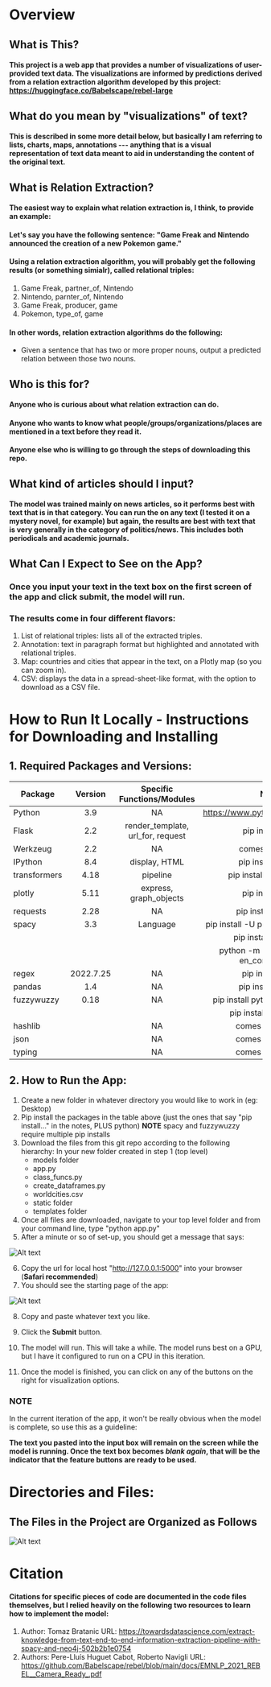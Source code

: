 # Overview
## What is This?
#### This project is a web app that provides a number of visualizations of user-provided text data. The visualizations are informed by predictions derived from a relation extraction algorithm developed by this project: https://huggingface.co/Babelscape/rebel-large

## What do you mean by "visualizations" of text?
#### This is described in some more detail below, but basically I am referring to lists, charts, maps, annotations --- anything that is a visual representation of text data meant to aid in understanding the content of the original text. 

## What is Relation Extraction?
#### The easiest way to explain what relation extraction is, I think, to provide an example:
#### Let's say you have the following sentence: "Game Freak and Nintendo announced the creation of a new Pokemon game."
#### Using a relation extraction algorithm, you will probably get the following results (or something simialr), called relational triples:
1. Game Freak, partner_of, Nintendo
2. Nintendo, parnter_of, Nintendo
3. Game Freak, producer, game
4. Pokemon, type_of, game
#### In other words, relation extraction algorithms do the following:
- Given a sentence that has two or more proper nouns, output a predicted relation between those two nouns.

## Who is this for?
#### Anyone who is curious about what relation extraction can do.
#### Anyone who wants to know what people/groups/organizations/places are mentioned in a text before they read it. 
#### Anyone else who is willing to go through the steps of downloading this repo.

## What kind of articles should I input?
#### The model was trained mainly on news articles, so it performs best with text that is in that category. You can run the on any text (I tested it on a mystery novel, for example) but again, the results are best with text that is very generally in the category of politics/news. This includes both periodicals and academic journals. 

## What Can I Expect to See on the App?
### Once you input your text in the text box on the first screen of the app and click submit, the model will run. 
### The results come in four different flavors:
1. List of relational triples: lists all of the extracted triples. 
2. Annotation: text in paragraph format but highlighted and annotated with relational triples. 
3. Map: countries and cities that appear in the text, on a Plotly map (so you can zoom in).
4. CSV: displays the data in a spread-sheet-like format, with the option to download as a CSV file. 

# How to Run It Locally - Instructions for Downloading and Installing 
## 1. Required Packages and Versions:

| Package       | Version       |  Specific Functions/Modules 		  | Notes 													|		
| ------------- |:-------------:|:---------------------------------:|:----------------------------------------:	|
| Python        | 3.9 			  | NA										  | https://www.python.org/downloads/				|
| Flask       	 | 2.2    		  | render_template, url_for, request | pip install Flask									|
| Werkzeug 		 | 2.2      	  | NA   								     | comes with Flask										|
| IPython		 | 8.4			  | display, HTML                     | pip install ipython									|
| transformers	 | 4.18          | pipeline							     | pip install transformers							|
| plotly		    | 5.11			  | express, graph_objects			     | pip install plotly									|
| requests		 | 2.28			  | NA								        | pip install requests								|
| spacy			 | 3.3 			  | Language 							     | pip install -U pip setuptools wheel,			|
| 				    |				     | 									        | pip install -U spacy,								|
| 				    |				     |									        | python -m spacy download en_core_web_sm		|
| regex			 | 2022.7.25	  | NA								        | pip install regex									|
| pandas		    | 1.4			  | NA								        | pip install pandas 									|
| fuzzywuzzy	 | 0.18			  | NA								        | pip install python-Levenshtein,					|
| 				    |					  |     									     | pip install fuzzywuzzy								|
| hashlib		 |				     | NA								        | comes with python 									|
| json			 |				     | NA								        | comes with python 									|
| typing		    |				     | NA								        | comes with python 									|

## 2. How to Run the App:

1. Create a new folder in whatever directory you would like to work in (eg: Desktop)
2. Pip install the packages in the table above (just the ones that say "pip install..." in the notes, PLUS python)
	**NOTE** spacy and fuzzywuzzy require multiple pip installs 
3. Download the files from this git repo according to the following hierarchy:
	In your new folder created in step 1 (top level)
	- models folder
	- app.py
	- class_funcs.py
	- create_dataframes.py
	- worldcities.csv
	- static folder
	- templates folder
4. Once all files are downloaded, navigate to your top level folder and from your command line, type "python app.py"
5. After a minute or so of set-up, you should get a message that says:

![Alt text](/ready_to_run.png?raw=true)

6. Copy the url for local host "http://127.0.0.1:5000" into your browser (**Safari recommended**)
7. You should see the starting page of the app:

![Alt text](/start_page.png?raw=true)

8. Copy and paste whatever text you like. 

9. Click the **Submit** button.

10. The model will run. This will take a while. The model runs best on a GPU, but I have it configured to run on a CPU in this iteration.

11. Once the model is finished, you can click on any of the buttons on the right for visualization options. 

### NOTE ###
In the current iteration of the app, it won't be really obvious when the model is complete, so use this as a guideline:

**The text you pasted into the input box will remain on the screen while the model is running. Once the text box becomes *blank again*, that will be the indicator that the feature buttons are ready to be used.**

# Directories and Files:
## The Files in the Project are Organized as Follows


![Alt text](/file_structure.png?raw=true)


# Citation
#### Citations for specific pieces of code are documented in the code files themselves, but I relied heavily on the following two resources to learn how to implement the model:
1. Author: Tomaz Bratanic
   URL: https://towardsdatascience.com/extract-knowledge-from-text-end-to-end-information-extraction-pipeline-with-spacy-and-neo4j-502b2b1e0754
2. Authors: Pere-Lluís Huguet Cabot, Roberto Navigli
   URL: https://github.com/Babelscape/rebel/blob/main/docs/EMNLP_2021_REBEL__Camera_Ready_.pdf

